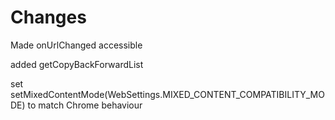 # Changes

Made onUrlChanged accessible

added getCopyBackForwardList

set setMixedContentMode(WebSettings.MIXED_CONTENT_COMPATIBILITY_MODE) to match Chrome behaviour
